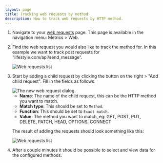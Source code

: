 ```yaml
---
layout: page
title: Tracking web requests by method
description: How to track web requests by HTTP method.
---
```


1. Navigate to your <a href="http://app.coscale.com" db-href="/metrics/requests/" class="js-dashboard-link">web requests</a> page. This page is available in the navigation menu: Metrics > Web.

2. Find the web request you would also like to track the method for. In this example we want to track post requests for "lifestyle.com/api/send_message".

    <img src="{{ site.baseurl}}/gfx/agent/extra/requests-method/requestList.png" alt="Web requests list" class="img-responsive" />

3. Start by adding a child request by clicking the button on the right > "Add child request". Fill in the fields as follows:

    <img src="{{ site.baseurl}}/gfx/agent/extra/requests-method/addNewRequest.png" alt="The new web request dialog." class="img-responsive" />

    * **Name**: The name of the child request, this can be the HTTP method you want to match.
    * **Match type**: This should be set to `Method`.
    * **Function**: This should be set to `Exact match`.
    * **Value**: The method you want to match, eg: GET, POST, PUT, DELETE, PATCH, HEAD, OPTIONS, CONNECT

    The result of adding the requests should look something like this:

    <img src="{{ site.baseurl}}/gfx/agent/extra/requests-method/requestListDone.png" alt="Web requests list" class="img-responsive" />


4. After a couple minutes it should be possible to select and view data for the configured methods.
